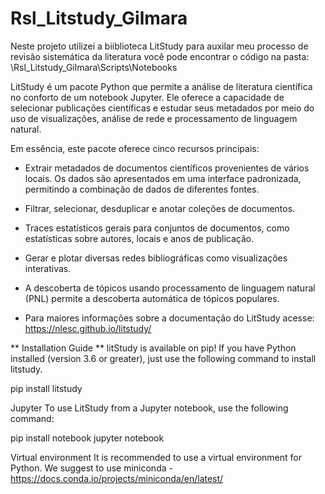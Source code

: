 # Rsl_Litstudy_Gilmara
Neste projeto utilizei a biiblioteca LitStudy para auxilar meu processo de revisão sistemática da literatura você pode encontrar o código na pasta:  \Rsl_Litstudy_Gilmara\Scripts\Notebooks

LitStudy é um pacote Python que permite a análise de literatura científica no conforto de um notebook Jupyter. 
Ele oferece a capacidade de selecionar publicações científicas e estudar seus metadados por meio do uso de visualizações, análise de rede e processamento de linguagem natural.

Em essência, este pacote oferece cinco recursos principais:
- Extrair metadados de documentos científicos provenientes de vários locais. Os dados são apresentados em uma interface padronizada, permitindo a combinação de dados de diferentes fontes.
- Filtrar, selecionar, desduplicar e anotar coleções de documentos.
- Traces estatísticos gerais para conjuntos de documentos, como estatísticas sobre autores, locais e anos de publicação.
- Gerar e plotar diversas redes bibliográficas como visualizações interativas.
- A descoberta de tópicos usando processamento de linguagem natural (PNL) permite a descoberta automática de tópicos populares.

- Para maiores informações sobre a documentação do LitStudy acesse: https://nlesc.github.io/litstudy/

** Installation Guide **
litStudy is available on pip! If you have Python installed (version 3.6 or greater), just use the following command to install litstudy.

pip install litstudy

Jupyter
To use LitStudy from a Jupyter notebook, use the following command:

pip install notebook
jupyter notebook

Virtual environment
It is recommended to use a virtual environment for Python. We suggest to use miniconda - https://docs.conda.io/projects/miniconda/en/latest/
